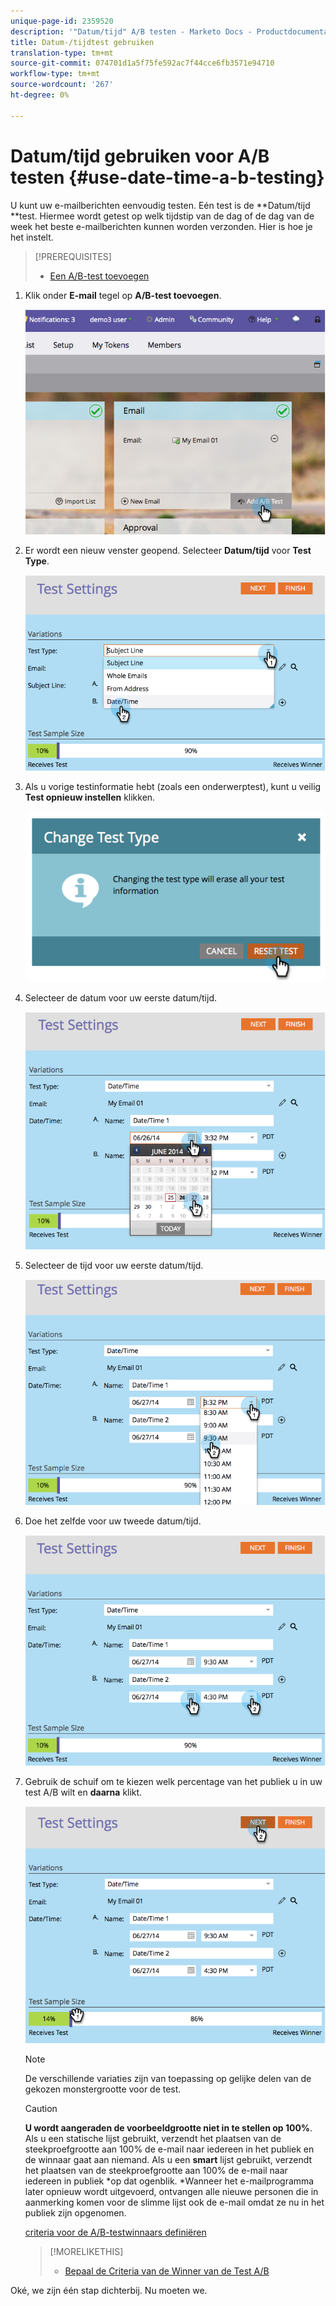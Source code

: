 ```yaml
---
unique-page-id: 2359520
description: '"Datum/tijd" A/B testen - Marketo Docs - Productdocumentatie'
title: Datum-/tijdtest gebruiken
translation-type: tm+mt
source-git-commit: 074701d1a5f75fe592ac7f44cce6fb3571e94710
workflow-type: tm+mt
source-wordcount: '267'
ht-degree: 0%

---
```



# Datum/tijd gebruiken voor A/B testen {#use-date-time-a-b-testing}

U kunt uw e-mailberichten eenvoudig testen. Eén test is de **Datum/tijd **test. Hiermee wordt getest op welk tijdstip van de dag of de dag van de week het beste e-mailberichten kunnen worden verzonden. Hier is hoe je het instelt.

>[!PREREQUISITES]
>
>* [Een A/B-test toevoegen](add-an-a-b-test.md)

>



1. Klik onder **E-mail** tegel op **A/B-test toevoegen**.

   ![](assets/image2014-9-12-15-3a41-3a3.png)

1. Er wordt een nieuw venster geopend. Selecteer **Datum/tijd** voor **Test Type**.

   ![](assets/image2014-9-12-15-3a41-3a12.png)

1. Als u vorige testinformatie hebt (zoals een onderwerptest), kunt u veilig **Test opnieuw instellen** klikken.

   ![](assets/image2014-9-12-15-3a41-3a19.png)

1. Selecteer de datum voor uw eerste datum/tijd.

   ![](assets/image2014-9-12-15-3a41-3a26.png)

1. Selecteer de tijd voor uw eerste datum/tijd.

   ![](assets/image2014-9-12-15-3a41-3a33.png)

1. Doe het zelfde voor uw tweede datum/tijd.

   ![](assets/image2014-9-12-15-3a41-3a40.png)

1. Gebruik de schuif om te kiezen welk percentage van het publiek u in uw test A/B wilt en **daarna** klikt.

   ![](assets/image2014-9-12-15-3a41-3a53.png)

   >[!NOTE]
   >
   >De verschillende variaties zijn van toepassing op gelijke delen van de gekozen monstergrootte voor de test.

   >[!CAUTION]
   >
   >**U wordt aangeraden de voorbeeldgrootte niet in te stellen op 100%**. Als u een statische lijst gebruikt, verzendt het plaatsen van de steekproefgrootte aan 100% de e-mail naar iedereen in het publiek en de winnaar gaat aan niemand. Als u een **smart** lijst gebruikt, verzendt het plaatsen van de steekproefgrootte aan 100% de e-mail naar iedereen in publiek *op dat ogenblik. *Wanneer het e-mailprogramma later opnieuw wordt uitgevoerd, ontvangen alle nieuwe personen die in aanmerking komen voor de slimme lijst ook de e-mail omdat ze nu in het publiek zijn opgenomen.

   [criteria voor de A/B-testwinnaars definiëren](define-the-a-b-test-winner-criteria.md)

   >[!MORELIKETHIS]
   >
   >
   >    
   >    
   >    * [Bepaal de Criteria van de Winner van de Test A/B](define-the-a-b-test-winner-criteria.md)


Oké, we zijn één stap dichterbij. Nu moeten we.